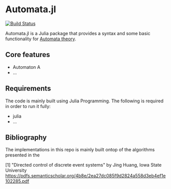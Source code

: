 # Automata.jl #
[![Build Status](https://travis-ci.org/frehage/Automata.jl.svg?branch=master)](https://travis-ci.org/frehage/Automata.jl)

Automata.jl is a Julia package that provides a syntax and some basic functionality for [Automata theory](https://en.wikipedia.org/wiki/Automata_theory). 

## Core features ##

* Automaton
  A
* ...

## Requirements ##

The code is mainly built using Julia Programming. The following is required in order to run it fully:
* julia
* 	...

## Bibliography ##
The implementations in this repo is mainly built ontop of the algorithms presented in the 

[1] "Directed control of discrete event systems" by Jing Huang, Iowa State University
https://pdfs.semanticscholar.org/4b8e/2ea27dc085f9d2824a558d3eb4ef1e102285.pdf
